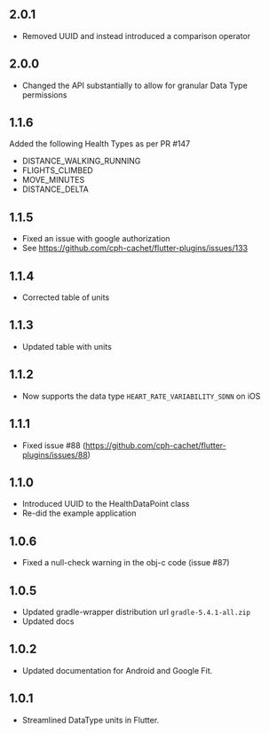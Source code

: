 ## 2.0.1
* Removed UUID and instead introduced a comparison operator

## 2.0.0
* Changed the API substantially to allow for granular Data Type permissions

## 1.1.6
Added the following Health Types as per PR #147
* DISTANCE_WALKING_RUNNING
* FLIGHTS_CLIMBED         
* MOVE_MINUTES            
* DISTANCE_DELTA          

## 1.1.5
* Fixed an issue with google authorization
* See https://github.com/cph-cachet/flutter-plugins/issues/133

## 1.1.4
* Corrected table of units

## 1.1.3
* Updated table with units

## 1.1.2
* Now supports the data type `HEART_RATE_VARIABILITY_SDNN` on iOS

## 1.1.1
* Fixed issue #88 (https://github.com/cph-cachet/flutter-plugins/issues/88)

## 1.1.0
* Introduced UUID to the HealthDataPoint class
* Re-did the example application

## 1.0.6
* Fixed a null-check warning in the obj-c code (issue #87)

## 1.0.5
* Updated gradle-wrapper distribution url `gradle-5.4.1-all.zip` 
* Updated docs

## 1.0.2
* Updated documentation for Android and Google Fit.


## 1.0.1
* Streamlined DataType units in Flutter.
